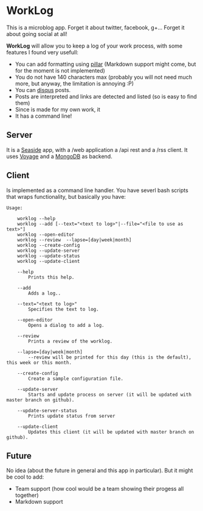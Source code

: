 # WorkLog

This is a microblog app. Forget it about twitter, facebook, g+... Forget it about going social at all! 

**WorkLog** will allow you to keep a log of your work process, with some features I found very usefull: 

- You can add formatting using [pillar](http://www.smalltalkhub.com/#!/~Pier/Pillar) (Markdown support might come, but for the moment is not implemented)
- You do not have 140 characters max (probably you will not need much more, but anyway, the limitation is annoying :P)
- You can [disqus](http://disqus.com) posts.
- Posts are interpreted and links are detected and listed (so is easy to find them)
- Since is made for my own work, it 
- It has a command line!

## Server
It is a [Seaside](http://seaside.st) app, with a /web application a /api rest and a /rss client.
It uses [Voyage](https://github.com/estebanlm/voyage) and a [MongoDB](https://www.mongodb.com) as backend. 

## Client
Is implemented as a command line handler. 
You have severl bash scripts that wraps functionality, but basically you have: 

    Usage:
    
        worklog --help
        worklog --add [--text="<text to log>"|--file="<file to use as text>"]
        worklog --open-editor
        worklog --review  --lapse=[day|week|month]
        worklog --create-config
        worklog --update-server
        worklog --update-status
        worklog --update-client
    
	    --help		
		    Prints this help.
		
	    --add
		    Adds a log..
		
	    --text="<text to log>"
		    Specifies the text to log.
		
	    --open-editor
		    Opens a dialog to add a log.
		
	    --review
		    Prints a review of the worklog.
		
	    --lapse=[day|week|month]
		    --review will be printed for this day (this is the default), this week or this month.
    
	    --create-config
		    Create a sample configuration file.
    
	    --update-server
		    Starts and update process on server (it will be updated with master branch on github).
		
	    --update-server-status
		    Prints update status from server
    
	    --update-client
		    Updates this client (it will be updated with master branch on github).

## Future
No idea (about the future in general and this app in particular). But it might be cool to add: 

- Team support (how cool would be a team showing their progess all together)
- Markdown support
